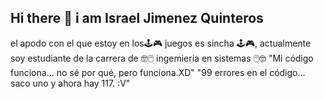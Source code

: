 ## Hi there 👋 i am Israel Jimenez Quinteros
el apodo  con el que estoy en los🕹️🎮 juegos es sincha 🕹️🎮,
actualmente soy estudiante de la carrera de 🤓🖱️ ingemieria en sistemas 🖱️🤓
"Mi código funciona... no sé por qué, pero funciona.XD"
"99 errores en el código... saco uno y ahora hay 117. :V"

<!--
**isra-jq/isra-jq** is a ✨ _special_ ✨ repository because its `README.md` (this file) appears on your GitHub profile.

Here are some ideas to get you started:

- 🔭 I’m currently working on ...
- 🌱 I’m currently learning ...
- 👯 I’m looking to collaborate on ...
- 🤔 I’m looking for help with ...
- 💬 Ask me about ...
- 📫 How to reach me: ...
- 😄 Pronouns: ...
- ⚡ Fun fact: ...
-->
